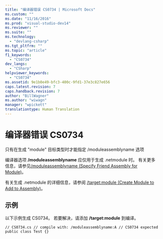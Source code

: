 ```yaml
---
title: "编译器错误 CS0734 | Microsoft Docs"
ms.custom: ""
ms.date: "11/16/2016"
ms.prod: "visual-studio-dev14"
ms.reviewer: ""
ms.suite: ""
ms.technology: 
  - "devlang-csharp"
ms.tgt_pltfrm: ""
ms.topic: "article"
f1_keywords: 
  - "CS0734"
dev_langs: 
  - "CSharp"
helpviewer_keywords: 
  - "CS0734"
ms.assetid: 9e1b0e49-bfc3-400c-9fd1-37e3c827e656
caps.latest.revision: 7
caps.handback.revision: 7
author: "BillWagner"
ms.author: "wiwagn"
manager: "wpickett"
translationtype: Human Translation
---
```

# 编译器错误 CS0734
只有在生成 "module" 目标类型时才能指定 \/moduleassemblyname 选项  
  
 编译器选项 **\/moduleassemblyname** 应仅用于生成 .netmodule 时。 有关更多信息，请参见[\/moduleassemblyname \(Specify Friend Assembly for Module\)](../../csharp/language-reference/compiler-options/moduleassemblyname-compiler-option.md)。  
  
 有关生成 .netmodule 的详细信息，请参阅 [\/target:module \(Create Module to Add to Assembly\)](../../csharp/language-reference/compiler-options/target-module-compiler-option.md)。  
  
## 示例  
 以下示例生成 CS0734。 若要解决，请添加 **\/target:module** 到编译。  
  
```  
// CS0734.cs // compile with: /moduleassemblyname:A // CS0734 expected public class Test {}  
```